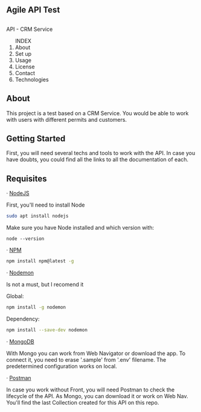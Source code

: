 ## Agile API Test
<h2 align="center"></h2>API - CRM Service</h2>

<!-- INDEX -->
<ol>
  <lh>INDEX</lh>
  </br>
  <li>About</li>
  <li>Set up</li>
  <li>Usage</li>
  <li>License</li>
  <li>Contact</li>
  <li>Technologies</li>
</ol>

<!-- ABOUT -->

## About
<p>
  This project is a test based on a CRM Service.
  You would be able to work with users with different permits and customers.
</p>

<!-- SET UP -->

## Getting Started

<p>
  First, you will need several techs and tools to work with the API.
  In case you have doubts, you could find all the links to all the documentation of each.
</p>

## Requisites

· [NodeJS](https://nodejs.org/es/)
<p>First, you'll need to install Node</p>

```sh
sudo apt install nodejs
```
<p>Make sure you have Node installed and which version with:</p>

```
node --version
```

· [NPM](https://www.npmjs.com/)

```sh
npm install npm@latest -g
```

· [Nodemon](https://www.npmjs.com/package/nodemon)
<p>Is not a must, but I recomend it</p>
Global:

```sh
npm install -g nodemon
```
Dependency:

```sh
npm install --save-dev nodemon
```

· [MongoDB](https://www.mongodb.com/)
<p>
  With Mongo you can work from Web Navigator or download the app.
  To connect it, you need to erase '.sample' from '.env' filename.
  The predetermined configuration works on local.
</p>

· [Postman](https://www.postman.com/)
<p>
  In case you work without Front, you will need Postman to check the lifecycle of the API. As Mongo, you can download it or work on Web Nav.
  You'll find the last Collection created for this API on this repo.
</p>
